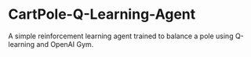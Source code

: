 # CartPole-Q-Learning-Agent
A simple reinforcement learning agent trained to balance a pole using Q-learning and OpenAI Gym.
